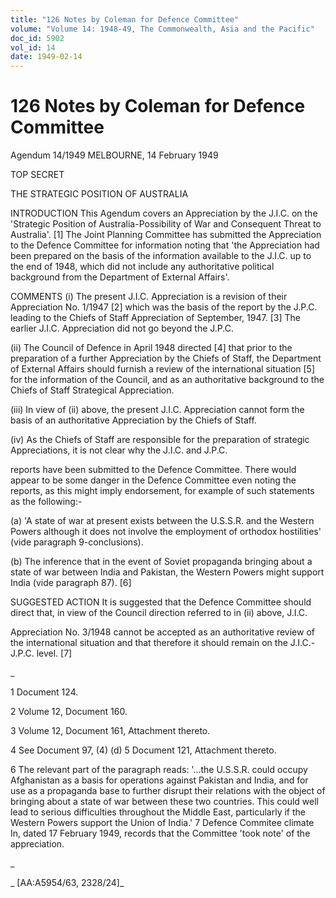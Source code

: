 ```yaml
---
title: "126 Notes by Coleman for Defence Committee"
volume: "Volume 14: 1948-49, The Commonwealth, Asia and the Pacific"
doc_id: 5902
vol_id: 14
date: 1949-02-14
---
```


# 126 Notes by Coleman for Defence Committee

Agendum 14/1949 MELBOURNE, 14 February 1949

TOP SECRET

THE STRATEGIC POSITION OF AUSTRALIA

INTRODUCTION This Agendum covers an Appreciation by the J.I.C. on the 'Strategic Position of Australia-Possibility of War and Consequent Threat to Australia'. [1] The Joint Planning Committee has submitted the Appreciation to the Defence Committee for information noting that 'the Appreciation had been prepared on the basis of the information available to the J.I.C. up to the end of 1948, which did not include any authoritative political background from the Department of External Affairs'.

COMMENTS (i) The present J.I.C. Appreciation is a revision of their Appreciation No. 1/1947 [2] which was the basis of the report by the J.P.C. leading to the Chiefs of Staff Appreciation of September, 1947. [3] The earlier J.I.C. Appreciation did not go beyond the J.P.C.

(ii) The Council of Defence in April 1948 directed [4] that prior to the preparation of a further Appreciation by the Chiefs of Staff, the Department of External Affairs should furnish a review of the international situation [5] for the information of the Council, and as an authoritative background to the Chiefs of Staff Strategical Appreciation.

(iii) In view of (ii) above, the present J.I.C. Appreciation cannot form the basis of an authoritative Appreciation by the Chiefs of Staff.

(iv) As the Chiefs of Staff are responsible for the preparation of strategic Appreciations, it is not clear why the J.I.C. and J.P.C.

reports have been submitted to the Defence Committee. There would appear to be some danger in the Defence Committee even noting the reports, as this might imply endorsement, for example of such statements as the following:-

(a) 'A state of war at present exists between the U.S.S.R. and the Western Powers although it does not involve the employment of orthodox hostilities' (vide paragraph 9-conclusions).

(b) The inference that in the event of Soviet propaganda bringing about a state of war between India and Pakistan, the Western Powers might support India (vide paragraph 87). [6]

SUGGESTED ACTION It is suggested that the Defence Committee should direct that, in view of the Council direction referred to in (ii) above, J.I.C.

Appreciation No. 3/1948 cannot be accepted as an authoritative review of the international situation and that therefore it should remain on the J.I.C.-J.P.C. level. [7]

_

1 Document 124.

2 Volume 12, Document 160.

3 Volume 12, Document 161, Attachment thereto.

4 See Document 97, (4) (d) 5 Document 121, Attachment thereto.

6 The relevant part of the paragraph reads: '...the U.S.S.R. could occupy Afghanistan as a basis for operations against Pakistan and India, and for use as a propaganda base to further disrupt their relations with the object of bringing about a state of war between these two countries. This could well lead to serious difficulties throughout the Middle East, particularly if the Western Powers support the Union of India.' 7 Defence Commitee climate In, dated 17 February 1949, records that the Committee 'took note' of the appreciation.

_

_ [AA:A5954/63, 2328/24]_
